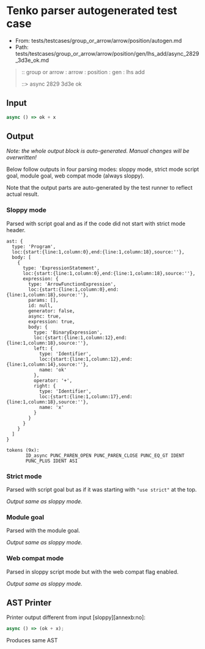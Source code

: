 # Tenko parser autogenerated test case

- From: tests/testcases/group_or_arrow/arrow/position/autogen.md
- Path: tests/testcases/group_or_arrow/arrow/position/gen/lhs_add/async_2829_3d3e_ok.md

> :: group or arrow : arrow : position : gen : lhs add
>
> ::> async 2829 3d3e ok

## Input


`````js
async () => ok + x
`````

## Output

_Note: the whole output block is auto-generated. Manual changes will be overwritten!_

Below follow outputs in four parsing modes: sloppy mode, strict mode script goal, module goal, web compat mode (always sloppy).

Note that the output parts are auto-generated by the test runner to reflect actual result.

### Sloppy mode

Parsed with script goal and as if the code did not start with strict mode header.

`````
ast: {
  type: 'Program',
  loc:{start:{line:1,column:0},end:{line:1,column:18},source:''},
  body: [
    {
      type: 'ExpressionStatement',
      loc:{start:{line:1,column:0},end:{line:1,column:18},source:''},
      expression: {
        type: 'ArrowFunctionExpression',
        loc:{start:{line:1,column:0},end:{line:1,column:18},source:''},
        params: [],
        id: null,
        generator: false,
        async: true,
        expression: true,
        body: {
          type: 'BinaryExpression',
          loc:{start:{line:1,column:12},end:{line:1,column:18},source:''},
          left: {
            type: 'Identifier',
            loc:{start:{line:1,column:12},end:{line:1,column:14},source:''},
            name: 'ok'
          },
          operator: '+',
          right: {
            type: 'Identifier',
            loc:{start:{line:1,column:17},end:{line:1,column:18},source:''},
            name: 'x'
          }
        }
      }
    }
  ]
}

tokens (9x):
       ID_async PUNC_PAREN_OPEN PUNC_PAREN_CLOSE PUNC_EQ_GT IDENT
       PUNC_PLUS IDENT ASI
`````

### Strict mode

Parsed with script goal but as if it was starting with `"use strict"` at the top.

_Output same as sloppy mode._

### Module goal

Parsed with the module goal.

_Output same as sloppy mode._

### Web compat mode

Parsed in sloppy script mode but with the web compat flag enabled.

_Output same as sloppy mode._

## AST Printer

Printer output different from input [sloppy][annexb:no]:

````js
async () => (ok + x);
````

Produces same AST
